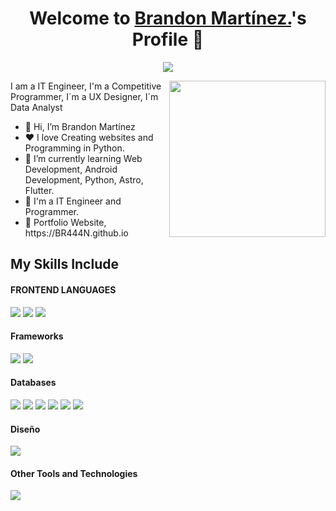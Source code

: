 <p align="center">
  <h1 align="center">Welcome to <a href="https://github.com/BR444N">Brandon Martínez.</a>'s Profile 👋</h1>
</p>
<p align="center">
  <a align="center" href="https://github.com/DenverCoder1/readme-typing-svg"><img src="https://readme-typing-svg.herokuapp.com?&font=IBM+Plex+Sans&color=0000FF&size=25&lines=Welcome+to+my+GitHub+Profile!;I'm+a+IT+Engineer;I'm+a+competitive+programmer;I'm+a+UX+Designer;I'm+a+Data+Analyst" /></a>
</p>
<picture> <img align="right" src="https://github.com/7oSkaaa/7oSkaaa/blob/main/Images/Right_Side.gif?raw=true" width = 250px></picture>
<p>I am a IT Engineer, I'm a Competitive Programmer, I´m a UX Designer, I´m Data Analyst</p>

<ul>
  <li>👋 Hi, I’m Brandon Martínez</li>
  <li>❤️ I love Creating websites and Programming in Python.</li>
  <li>🌱 I’m currently learning Web Development, Android Development, Python, Astro, Flutter.</li>
  <li>💼 I'm a IT Engineer and Programmer.</li>
  <li>🧐 Portfolio Website, https://BR444N.github.io</li>
</ul>




## My Skills Include

<h4> FRONTEND LANGUAGES </h4>
<span> 
  <img src="https://img.shields.io/badge/HTML5-E34F26?style=for-the-badge&logo=html5&logoColor=white">
  <img src="https://img.shields.io/badge/CSS3-1572B6?style=for-the-badge&logo=css3&logoColor=white">
  <img src="https://img.shields.io/badge/JavaScript-F7DF1E?style=for-the-badge&logo=javascript&logoColor=black">
</span>

<h4> Frameworks </h4>
<span>
  <img src="https://img.shields.io/badge/astro-%232C2052.svg?style=for-the-badge&logo=astro&logoColor=white">
  <img src="https://img.shields.io/badge/Bootstrap-563D7C?style=for-the-badge&logo=bootstrap&logoColor=white">
</span>

<h4> Databases </h4>
<span>
  <img src="https://img.shields.io/badge/MySQL-00000F?style=for-the-badge&logo=mysql&logoColor=white">
  <img src="https://img.shields.io/badge/postgres-%23316192.svg?style=for-the-badge&logo=postgresql&logoColor=white">
  <img src="https://img.shields.io/badge/sqlite-%2307405e.svg?style=for-the-badge&logo=sqlite&logoColor=white">
  <img src="https://img.shields.io/badge/Microsoft%20SQL%20Server-CC2927?style=for-the-badge&logo=microsoft%20sql%20server&logoColor=white">
  <img src="https://img.shields.io/badge/MongoDB-%234ea94b.svg?style=for-the-badge&logo=mongodb&logoColor=white">
  <img src="https://img.shields.io/badge/Oracle-F80000?style=for-the-badge&logo=oracle&logoColor=white">
</span>

<h4> Diseño </h4>
<span>
<img src="https://img.shields.io/badge/figma-%23F24E1E.svg?style=for-the-badge&logo=figma&logoColor=white">


<h4> Other Tools and Technologies </h4>
<span>
  <img src="https://img.shields.io/badge/Git-F05032?style=for-the-badge&logo=git&logoColor=white">

</span>









